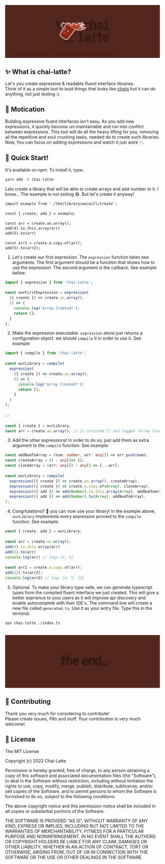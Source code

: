 <img src="https://raw.githubusercontent.com/iliasbhal/chai-latte/main/public/repo_hero.png" />

## ✨ What is chai-latte?

Let's you create expressive & readable fluent interface libraries. <br/>
Think of it as a simple tool to buid things that looks like [chaijs](https://www.chaijs.com/) but it can do anything, not just testing :).

## 🤔 Motication

Building expressive fluent interfaces isn't easy. As you add new expressions, it quickly become un-maintainable and run into conflict between expressions. This tool will do all the heavy lifting for you, removing all the repetitive and soul crushing tasks, needed do to create such libraries. Now, You can focus on adding expressions and watch it just work ✨.

## :rocket: Quick Start!

It's available on npm. To install it, type:

```sh
yarn add -D chai-latte
```

Lets create a library that will be able to create arrays and add number to it.
I know... The example is not exiting 😅. But let's create it anyway!

```tsx
import example from './the/library/we/will/create';

const { create, add } = example;

const arr = create.an.array();
add(4).to.this.array(arr)
add(5).to(arr)

const arr2 = create.a.copy.of(arr);
add(5).to(arr2);
```

1. Let's create our first expression. The `expression` function takes two arguments. The first argument should be a function that shows how to use the expression. The second argument is the callback. See example below:

```ts
import { expression } from 'chai-latte';

const ourFirstExpression = expression(
  ({ create }) => create.an.array(), 
  () => {
    console.log('Array Created!');
    return [];
  }
);
```

2. Make the expression executable. `expression` alone just returns a configuration object. we should `compile` it in order to use it. See example:

```ts
import { compile } from 'chai-latte';

const ourLibrary = compile(
  expression(
    ({ create }) => create.an.array(), 
    () => {
      console.log('Array Created!');
      return [];
    }
  )
);

// 

const { create } = ourLibrary;
const arr = create.an.array(); // it returned [] and logged 'Array Created!'.
```

3. Add the other expressions! In order to do so, just add them as extra argument to the `compile` function. See example:

```ts
const addNumToArray = (num: number, arr: any[]) => arr.push(num);
const createArray = () : any[]=> [];
const cloneArray = (arr: any[]) : any[] => [...arr];

const ourLibrary = compile(
  expression(({ create }) => create.an.array(), createArray),
  expression(({ create }) => create.a.copy.of(Array), cloneArray),
  expression(({ add }) => add(Number).to.this.array(Array), addNumToArray),
  expression(({ add }) => add(Number).to(Array), addNumToArray),
);
```
4. Congrtulations!! 🎉 you can now use your library! in the example above, `ourLibrary` implements every expression provied to the `compile` function. See example:

```ts
const { create, add } = ourLibrary;

const arr = create.an.array();
add(4).to.this.array(arr)
add(5).to(arr)
console.log(arr) // logs [4, 5]

const arr2 = create.a.copy.of(arr);
add(12).to(arr2);
console.log(arr2) // logs [4, 5, 12]
```

5. Optional. To make your library type-safe, we can generate typescript types from the compiled fluent interface we just created. This will give a better exprience to your users as it will improve api discovery and enable autocomplete with their IDE's. The command line will create a new file called `generated.ts`. Use it as your entry file. Type this in the terminal:

```sh
npx chai-latte ./index.ts
```

<br />
<img src="https://raw.githubusercontent.com/iliasbhal/chai-latte/main/public/repo_footer.png" />
<br />

## :handshake: Contributing

Thank you very much for considering to contribute! <br />
Please create issues, PRs and stuff. Your contribution is very much welcome!.

## :book: License

The MIT License

Copyright (c) 2022 Chai-Latte

Permission is hereby granted, free of charge, to any person obtaining a copy
of this software and associated documentation files (the "Software"), to deal
in the Software without restriction, including without limitation the rights
to use, copy, modify, merge, publish, distribute, sublicense, and/or sell
copies of the Software, and to permit persons to whom the Software is
furnished to do so, subject to the following conditions:

The above copyright notice and this permission notice shall be included in all
copies or substantial portions of the Software.

THE SOFTWARE IS PROVIDED "AS IS", WITHOUT WARRANTY OF ANY KIND, EXPRESS OR
IMPLIED, INCLUDING BUT NOT LIMITED TO THE WARRANTIES OF MERCHANTABILITY,
FITNESS FOR A PARTICULAR PURPOSE AND NONINFRINGEMENT. IN NO EVENT SHALL THE
AUTHORS OR COPYRIGHT HOLDERS BE LIABLE FOR ANY CLAIM, DAMAGES OR OTHER
LIABILITY, WHETHER IN AN ACTION OF CONTRACT, TORT OR OTHERWISE, ARISING FROM,
OUT OF OR IN CONNECTION WITH THE SOFTWARE OR THE USE OR OTHER DEALINGS IN THE
SOFTWARE.
